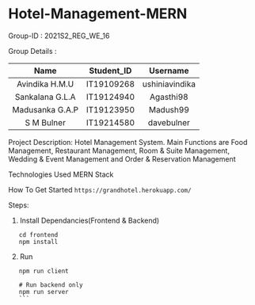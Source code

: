 # Hotel-Management-MERN
Group-ID : 2021S2_REG_WE_16

Group Details :

|Name|Student_ID|Username|
|:---:|:--------:|:------:|
|Avindika H.M.U|IT19109268|ushiniavindika|
|Sankalana G.L.A|IT19124940|Agasthi98|
|Madusanka G.A.P|IT19123950|Madush99|
|S M Bulner|IT19214580|davebulner|

Project Description:  Hotel Management System. Main Functions are Food Management, Restaurant Management, Room & Suite Management, Wedding & Event Management and Order & Reservation Management

Technologies
Used MERN Stack

How To Get Started
```https://grandhotel.herokuapp.com/```

Steps:
1. Install Dependancies(Frontend & Backend) 
```npm install
   cd frontend
   npm install
   ```
   
2. Run
 ```# Run frontend (:3000) & backend(:6500)
    npm run client 
    
    # Run backend only
    npm run server 
    ```

